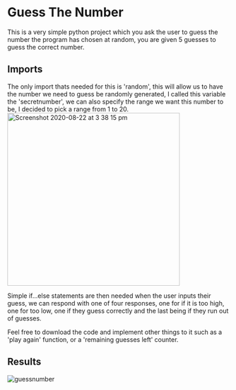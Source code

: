# Guess The Number 

This is a very simple python project which you ask the user to guess the number the program has chosen at random, you are given 5 guesses to guess the correct number.

## Imports 
The only import thats needed for this is 'random', this will allow us to have the number we need to guess be randomly generated, I called this variable the 'secretnumber', we can also specify the range we want this number to be, I decided to pick a range from 1 to 20. 
<img width="390" alt="Screenshot 2020-08-22 at 3 38 15 pm" src="https://user-images.githubusercontent.com/48221355/90958635-96d0a800-e48d-11ea-8e2d-6beea7b7d70a.png">

Simple if...else statements are then needed when the user inputs their guess, we can respond with one of four responses, one for if it is too high, one for too low, one if they guess correctly and the last being if they run out of guesses. 

Feel free to download the code and implement other things to it such as a 'play again' function, or a 'remaining guesses left' counter. 

## Results
![guessnumber](https://user-images.githubusercontent.com/48221355/90959266-e4e7aa80-e491-11ea-87d4-6e14c9b24cd6.gif)

